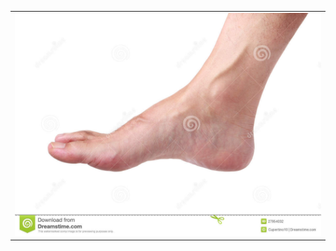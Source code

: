 <html>

<head>

<title>FOOT FOR THOUGHT</title>

<link rel="stylesheet" href="style.css">

</head>

<body>


<table width="100%" height="100%" border="0">

<tr>

<td align="center" valign="center">


<img src="foot.jpg"/>


</td>

</tr>

</table>



<br />


</body>

</html>
